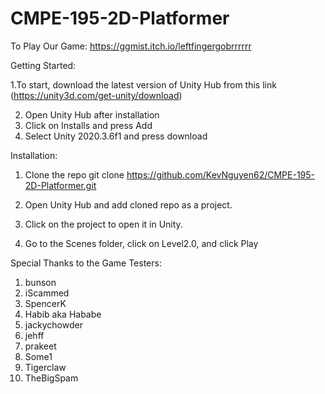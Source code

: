 # CMPE-195-2D-Platformer

To Play Our Game: https://ggmist.itch.io/leftfingergobrrrrrr

Getting Started:

   1.To start, download the latest version of Unity Hub from this link (https://unity3d.com/get-unity/download)

2. Open Unity Hub after installation
3. Click on Installs and press Add
4. Select Unity 2020.3.6f1 and press download

Installation:
1. Clone the repo
git clone https://github.com/KevNguyen62/CMPE-195-2D-Platformer.git

2. Open Unity Hub and add cloned repo as a project.
3. Click on the project to open it in Unity.
4. Go to the Scenes folder, click on Level2.0, and click Play 

Special Thanks to the Game Testers:
1. bunson
2. iScammed
3. SpencerK
4. Habib aka Hababe
5. jackychowder
6. jehff
7. prakeet
8. Some1
9. Tigerclaw
10. TheBigSpam


